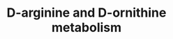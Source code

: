 ---
annotations:
- type: Pathway Ontology
  value: D-arginine and D-ornithine metabolic pathway
authors:
- MaintBot
- AllanKuchinsky
- AlexanderPico
- Christine Chichester
- Eweitz
description: 'Sources: [http://www.genome.jp/kegg-bin/show_pathway?mtu00472 KEGG Pathways]'
last-edited: 2021-05-25
organisms:
- Mycobacterium tuberculosis
redirect_from:
- /index.php/Pathway:WP1642
- /instance/WP1642
schema-jsonld:
- '@context': https://schema.org/
  '@id': https://wikipathways.github.io/pathways/WP1642.html
  '@type': Dataset
  creator:
    '@type': Organization
    name: WikiPathways
  description: 'Sources: [http://www.genome.jp/kegg-bin/show_pathway?mtu00472 KEGG
    Pathways]'
  keywords:
  - D-Ornithine
  - ec:1.4.1.12
  - 5-Guanidino-2-oxopentanoate
  - ec:3.5.3.10
  - ec:5.4.3.5
  - 1-Pyrroline-2-carboxylate
  - 2.6.1.21
  - ec:5.1.1.12
  - L-Ornithine
  - aao
  - D-Arginine
  - (2R,4S)-2,4-Diaminopentanoate
  - 2-Amino-4-oxopentanoic acid
  - ec:5.1.1.9
  - 5-Amino-2-oxopentanoic acid
  - Arginine and Proline Metabolism
  - L-Arginine
  - ec:5.1.1.10
  - Bacitracin
  license: CC0
  name: D-arginine and D-ornithine metabolism
seo: CreativeWork
title: D-arginine and D-ornithine metabolism
wpid: WP1642
---